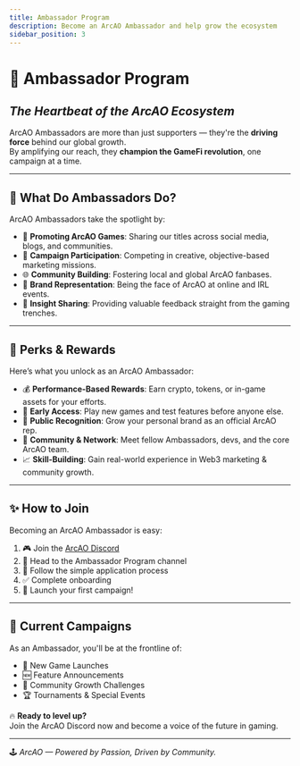 ```yaml
---
title: Ambassador Program
description: Become an ArcAO Ambassador and help grow the ecosystem
sidebar_position: 3
---
```


# 🌟 Ambassador Program  
## *The Heartbeat of the ArcAO Ecosystem*

ArcAO Ambassadors are more than just supporters — they're the **driving force** behind our global growth.  
By amplifying our reach, they **champion the GameFi revolution**, one campaign at a time.

---

## 🎤 What Do Ambassadors Do?

ArcAO Ambassadors take the spotlight by:

- 📣 **Promoting ArcAO Games**: Sharing our titles across social media, blogs, and communities.
- 🎯 **Campaign Participation**: Competing in creative, objective-based marketing missions.
- 🌐 **Community Building**: Fostering local and global ArcAO fanbases.
- 🧢 **Brand Representation**: Being the face of ArcAO at online and IRL events.
- 🧠 **Insight Sharing**: Providing valuable feedback straight from the gaming trenches.

---

## 🎁 Perks & Rewards

Here’s what you unlock as an ArcAO Ambassador:

- 💰 **Performance-Based Rewards**: Earn crypto, tokens, or in-game assets for your efforts.
- 🚀 **Early Access**: Play new games and test features before anyone else.
- 🏅 **Public Recognition**: Grow your personal brand as an official ArcAO rep.
- 🤝 **Community & Network**: Meet fellow Ambassadors, devs, and the core ArcAO team.
- 📈 **Skill-Building**: Gain real-world experience in Web3 marketing & community growth.

---

## ✨ How to Join

Becoming an ArcAO Ambassador is easy:

1. 🎮 Join the [ArcAO Discord](https://discord.com/invite/arc-ao)  
2. 📌 Head to the Ambassador Program channel  
3. 📝 Follow the simple application process  
4. ✅ Complete onboarding  
5. 🏁 Launch your first campaign!

---

## 📢 Current Campaigns

As an Ambassador, you'll be at the frontline of:

- 🚨 New Game Launches  
- 🆕 Feature Announcements  
- 🌱 Community Growth Challenges  
- 🏆 Tournaments & Special Events  

🔥 **Ready to level up?**  
Join the ArcAO Discord now and become a voice of the future in gaming.

---

🕹️ *ArcAO — Powered by Passion, Driven by Community.*